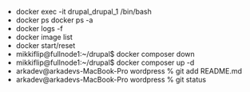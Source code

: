 * docker exec -it drupal_drupal_1 /bin/bash
* docker ps docker ps -a
* docker logs -f
* docker image list 
* docker start/reset
* mikkiflip@fullnode1:~/drupal$ docker composer down
* mikkiflip@fullnode1:~/drupal$ docker composer up -d
* arkadev@arkadevs-MacBook-Pro wordpress % git add README.md
* arkadev@arkadevs-MacBook-Pro wordpress % git status